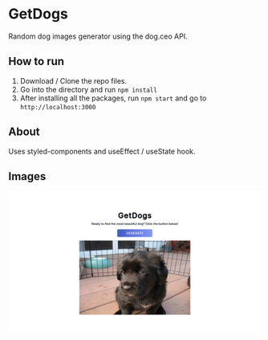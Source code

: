 # GetDogs

Random dog images generator using the dog.ceo API.

## How to run

1. Download / Clone the repo files.
2. Go into the directory and run `npm install`
3. After installing all the packages, run `npm start` and go to `http://localhost:3000`

## About

Uses styled-components and useEffect / useState hook.

## Images

![](preview.png)
